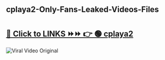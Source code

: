 
 ## cplaya2-Only-Fans-Leaked-Videos-Files

# <h2><a href="https://mediaupload.pro?cplaya2">🔗 Click to LINKS ⏩⏩ 👉 🟢 cplaya2 </a></h2>

<a href="https://mediaupload.pro?cplaya2" rel="nofollow" data-target="animated-image.originalLink"><img src="https://i.ibb.co.com/xMMVF88/686577567.gif" alt="Viral Video Original" style="max-width: 100%; display: inline-block;" data-target="animated-image.originalImage"></a>